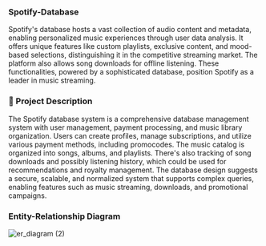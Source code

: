 ### Spotify-Database

Spotify's database hosts a vast collection of audio content and metadata, enabling personalized music experiences through user data analysis. It offers unique features like custom playlists, exclusive content, and mood-based selections, distinguishing it in the competitive streaming market. The platform also allows song downloads for offline listening. These functionalities, powered by a sophisticated database, position Spotify as a leader in music streaming.


### 📝 Project Description

The Spotify database system is a comprehensive database management system with user management, payment processing, and music library organization. Users can create profiles, manage subscriptions, and utilize various payment methods, including promocodes. The music catalog is organized into songs, albums, and playlists. There's also tracking of song downloads and possibly listening history, which could be used for recommendations and royalty management. The database design suggests a secure, scalable, and normalized system that supports complex queries, enabling features such as music streaming, downloads, and promotional campaigns.

### Entity-Relationship Diagram

![er_diagram (2)](https://github.com/MadhavNainala/Spotify-Database/assets/113320805/34efbeba-afcd-47e6-8ea6-0e4c99fdf4b1)
